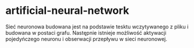 # artificial-neural-network

Sieć neuronowa budowana jest na podstawie tesktu wczytywanego z pliku i budowana w postaci grafu. 
Następnie istnieje możliwość aktywacji pojedyńczego neuronu i obserwacji przepływu w sieci neuronowej. 
